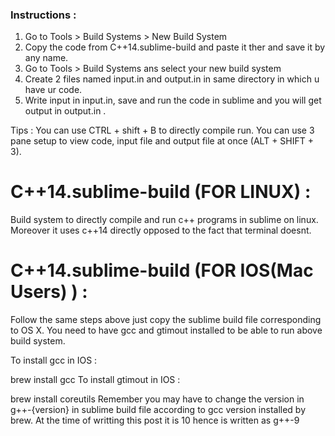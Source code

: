 ### Instructions :
1. Go to Tools > Build Systems > New Build System
2. Copy the code from C++14.sublime-build and paste it ther and save it by any name.
3. Go to Tools > Build Systems ans select your new build system
4. Create 2 files named input.in and output.in in same directory in which u have ur code.
5. Write input in input.in, save and run the code in sublime and you will get output in output.in .

Tips :
You can use CTRL + shift + B to directly compile run.
You can use 3 pane setup to view code, input file and output file at once (ALT + SHIFT + 3).

# C++14.sublime-build (FOR LINUX) :
Build system to directly compile and run c++ programs in sublime on linux. Moreover it uses c++14 directly opposed to the fact that terminal doesnt.

# C++14.sublime-build (FOR IOS(Mac Users) ) :
Follow the same steps above just copy the sublime build file corresponding to OS X. You need to have gcc and gtimout installed to be able to run above build system.

To install gcc in IOS :

brew install gcc
To install gtimout in IOS :

brew install coreutils
Remember you may have to change the version in g++-{version} in sublime build file according to gcc version installed by brew. At the time of writting this post it is 10 hence is written as g++-9
